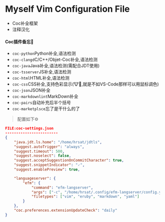 # Myself Vim Configuration File

- Coc补全框架
- 注释汉化

#### Coc插件备忘📝

- `coc-python`Python补全,语法检测
- `coc-clangd`C/C++/Objet-Coc补全,语法检测
- `coc-java`Java补全,语法检测(需配合JDT使用)
- `coc-tsserver`JS补全,语法检测
- `coc-html`HTML补全,语法检测
- `coc-css`CSS补全,支持色彩显示(🐮🍺,就是不如VS-Code那样可以用鼠标调色)
- `coc-json`JSON补全
- `coc-markdownlint`MarkDown补全
- `coc-pairs`自动补充后半个括号
- `coc-marketplsce`忘了是干什么的了

> 配置如下⚙️
```json
FILE:coc-settings.json
------------------------
{
    "java.jdt.ls.home": "/home/hrsat/jdtls",
    "suggest.autoTrigger": "always",
    "suggest.timeout": 500,
    "suggest.noselect": false,
    "suggest.acceptSuggestionOnCommitCharacter": true,
    "suggest.snippetIndicator": "🗸",
    "suggest.enablePreview": true,

    "languageserver": {
        "efm": {
            "command": "efm-langserver",
            "args": ["-c", "/home/hrsat/.config/efm-langserver/config.yaml"],
            "filetypes": ["vim", "eruby", "markdown", "yaml"]
        }
    },
    "coc.preferences.extensionUpdateCheck": "daily"
}
```
